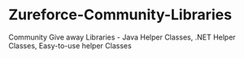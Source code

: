 # Zureforce-Community-Libraries
Community Give away Libraries - Java Helper Classes, .NET Helper Classes, Easy-to-use helper Classes
